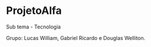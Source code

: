 # ProjetoAlfa

Sub tema - Tecnologia   

Grupo: Lucas William, Gabriel Ricardo e Douglas Welliton.


